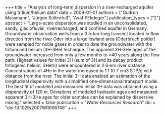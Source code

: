 +++
title = "Analysis of long-term dispersion in a river-recharged aquifer using tritium/helium data"
date = 2009-01-01
authors = ["Gudrun Massmann", "Jürgen Sültenfuß", "Asaf PEkdeger"]
publication_types = ["2"]
abstract = "Large-scale dispersion was studied in an unconsolidated, sandy, glaciofluvial, riverrecharged, and confined aquifer in Germany. Groundwater observation wells from a 3.5-km-long transect located in flow direction from the river Oder into a large lowland area (Oderbruch polder) were sampled for noble gases in order to date the groundwater with the tritium and helium (3H-3He) technique. The apparent 3H-3He ages of the groundwater increased from only a few months to >40 years along the flow path. Highest values for initial 3H (sum of 3H and its decay product tritiogenic helium, 3Hetri) were encountered in 2.6-km river distance. Concentrations of 4He in the water increased to 1.1   10 7 cm3 STP/g with distance from the river. The initial 3H data enabled an estimation of the longitudinal dispersivity with a simplified one-dimensional transport model. The best fit of modeled and measured initial 3H data was obtained using a dispersivity of 120 m. Deviations of modeled hydraulic ages and measured apparent 3H-3He ages for older samples can be explained by dispersive mixing."
selected = false
publication = "*Water Resources Research*"
doi = "doi:10.1029/2007WR006746"
+++

